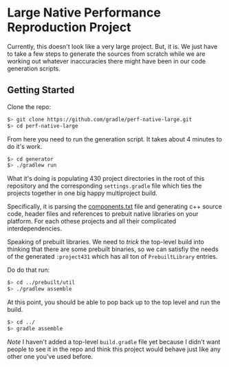 # Large Native Performance Reproduction Project

Currently, this doesn't look like a very large project. But, it is. We
just have to take a few steps to generate the sources from scratch
while we are working out whatever inaccuracies there might have been
in our code generation scripts.

## Getting Started

Clone the repo:
```sh
$> git clone https://github.com/gradle/perf-native-large.git
$> cd perf-native-large
```

From here you need to run the generation script. It takes about 4 minutes to do it's work.
```sh
$> cd generator
$> ./gradlew run
```

What it's doing is populating 430 project directories in the root of
this repository and the corresponding `settings.gradle` file which
ties the projects together in one big happy multiproject build.

Specifically, it is parsing the
[components.txt](generator/components.txt) file and generating c++
source code, header files and references to prebuit native libraries
on your platform. For each othese projects and all their complicated
interdependencies.

Speaking of prebuilt libraries. We need to *trick* the top-level build
into thinking that there are some prebuilt binaries, so we can
satisfiy the needs of the generated `:project431` which has all ton of
`PrebuiltLibrary` entries.

Do do that run:
```sh
$> cd ../prebuilt/util
$> ./gradlew assemble
```

At this point, you should be able to pop back up to the top level and run the build.

```sh
$> cd ../
$> gradle assemble
```

*Note* I haven't added a top-level `build.gradle` file yet because I
 didn't want people to see it in the repo and think this project would
 behave just like any other one you've used before.
